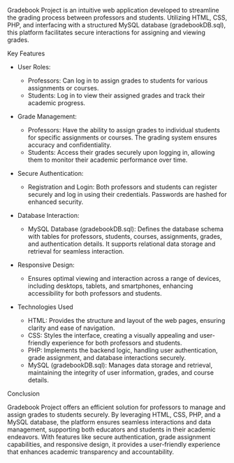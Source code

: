 Gradebook Project is an intuitive web application developed to streamline the grading process between professors and students. Utilizing HTML, CSS, PHP, and interfacing with a structured MySQL database (gradebookDB.sql), this platform facilitates secure interactions for assigning and viewing grades.

Key Features

  - User Roles:

    - Professors: Can log in to assign grades to students for various assignments or courses.
    - Students: Log in to view their assigned grades and track their academic progress.

  - Grade Management:

    - Professors: Have the ability to assign grades to individual students for specific assignments or courses. The grading system ensures accuracy and confidentiality.
    - Students: Access their grades securely upon logging in, allowing them to monitor their academic performance over time.

  - Secure Authentication:

    - Registration and Login: Both professors and students can register securely and log in using their credentials. Passwords are hashed for enhanced security.

  - Database Interaction:

    - MySQL Database (gradebookDB.sql): Defines the database schema with tables for professors, students, courses, assignments, grades, and authentication details. It supports relational data storage and retrieval for seamless interaction.

  - Responsive Design:

    - Ensures optimal viewing and interaction across a range of devices, including desktops, tablets, and smartphones, enhancing accessibility for both professors and students.

  - Technologies Used

    - HTML: Provides the structure and layout of the web pages, ensuring clarity and ease of navigation.
    - CSS: Styles the interface, creating a visually appealing and user-friendly experience for both professors and students.
    - PHP: Implements the backend logic, handling user authentication, grade assignment, and database interactions securely.
    - MySQL (gradebookDB.sql): Manages data storage and retrieval, maintaining the integrity of user information, grades, and course details.

Conclusion

Gradebook Project offers an efficient solution for professors to manage and assign grades to students securely. By leveraging HTML, CSS, PHP, and a MySQL database, the platform ensures seamless interactions and data management, supporting both educators and students in their academic endeavors. With features like secure authentication, grade assignment capabilities, and responsive design, it provides a user-friendly experience that enhances academic transparency and accountability.
